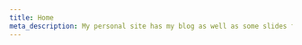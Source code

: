```yaml
---
title: Home
meta_description: My personal site has my blog as well as some slides for teaching.
---
```

